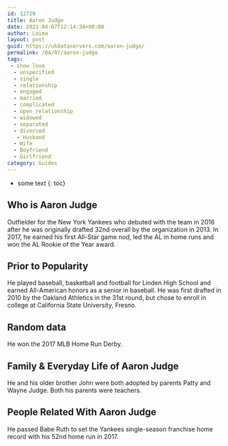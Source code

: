 ```yaml
---
id: 12729
title: Aaron Judge
date: 2021-04-07T12:14:34+00:00
author: Laima
layout: post
guid: https://ukdataservers.com/aaron-judge/
permalink: /04/07/aaron-judge
tags:
 - show love
  - unspecified
  - single
  - relationship
  - engaged
  - married
  - complicated
  - open relationship
  - widowed
  - separated
  - divorced
   - Husband
  - Wife
  - Boyfriend
  - Girlfriend
category: Guides
---
```


* some text
{: toc}


## Who is Aaron Judge
                  
                  
                  
Outfielder for the New York Yankees who debuted with the team in 2016 after he was originally drafted 32nd overall by the organization in 2013. In 2017, he earned his first All-Star game nod, led the AL in home runs and won the AL Rookie of the Year award. 
                  
              
            
              
            
                
                
                
## Prior to Popularity
                  
                  
                  
He played baseball, basketball and football for Linden High School and earned All-American honors as a senior in baseball. He was first drafted in 2010 by the Oakland Athletics in the 31st round, but chose to enroll in college at California State University, Fresno.  
                  
              
            
              
            
                
                
                
## Random data
                  
                  
                  
He won the 2017 MLB Home Run Derby. 
                  
              
            
              
            
                
                
                
## Family & Everyday Life of Aaron Judge
                  
                  
                  
He and his older brother John were both adopted by parents Patty and Wayne Judge. Both his parents were teachers.  
                  
              
            
              
            
                
                
                
## People Related With Aaron Judge
                  
                  
                  
He passed Babe Ruth to set the Yankees single-season franchise home record with his 52nd home run in 2017. 
                  
              
            
              
            
                
              
            
              
              
            
            
              
            
          
          
          